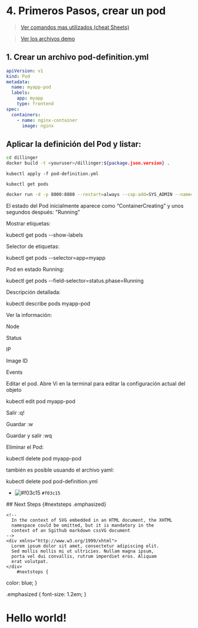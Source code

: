 # 4. Primeros Pasos, crear un pod <!-- omit in TOC -->

> [Ver comandos mas utilizados (cheat Sheets)](https://kubernetes.io/docs/reference/kubectl/cheatsheet/)

> [Ver los archivos demo](./kubelabs-files-demo)

## 1. Crear un archivo pod-definition.yml
```yaml
apiVersion: v1
kind: Pod
metadata:
  name: myapp-pod
  labels:
    app: myapp
    type: frontend
spec:
  containers:
    - name: nginx-container
      image: nginx
```

## Aplicar la definición del Pod y listar:

```sh
cd dillinger
docker build -t <youruser>/dillinger:${package.json.version} .
```

```console
kubectl apply -f pod-definition.yml

kubectl get pods
```

```sh
docker run -d -p 8000:8080 --restart=always --cap-add=SYS_ADMIN --name=dillinger <youruser>/dillinger:${package.json.version}
```

El estado del Pod inicialmente aparece como “ContainerCreating” y unos segundos después: "Running"



Mostrar etiquetas:

kubectl get pods --show-labels

Selector de etiquetas:

kubectl get pods --selector=app=myapp

Pod en estado Running:

kubectl get pods --field-selector=status.phase=Running

Descripción detallada:

kubectl describe pods myapp-pod

Ver la información:

Node

Status

IP

Image ID

Events



Editar el pod. Abre Vi en la terminal para editar la configuración actual del objeto

kubectl edit pod myapp-pod

Salir :q!

Guardar :w

Guardar y salir :wq



Eliminar el Pod:

kubectl delete pod myapp-pod

también es posible usuando el archivo yaml:

kubectl delete pod pod-definition.yml


<style>
#nextsteps {
   color: blue;
}

.emphasized {
   font-size: 1.2em;
}
</style>

- ![#f03c15](https://placehold.it/15/f03c15/000000?text=+) `#f03c15`

<foreignObject x="20" y="20" width="160" height="160">
## Next Steps {#nextsteps .emphasized}

    <!--
      In the context of SVG embedded in an HTML document, the XHTML
      namespace could be omitted, but it is mandatory in the
      context of an Sgithub markdown cssVG document
    -->
    <div xmlns="http://www.w3.org/1999/xhtml">
      Lorem ipsum dolor sit amet, consectetur adipiscing elit.
      Sed mollis mollis mi ut ultricies. Nullam magna ipsum,
      porta vel dui convallis, rutrum imperdiet eros. Aliquam
      erat volutpat.
    </div>
		#nextsteps {
   color: blue;
}

.emphasized {
   font-size: 1.2em;
}
<h1>Hello world!</h1>
  </foreignObject>
